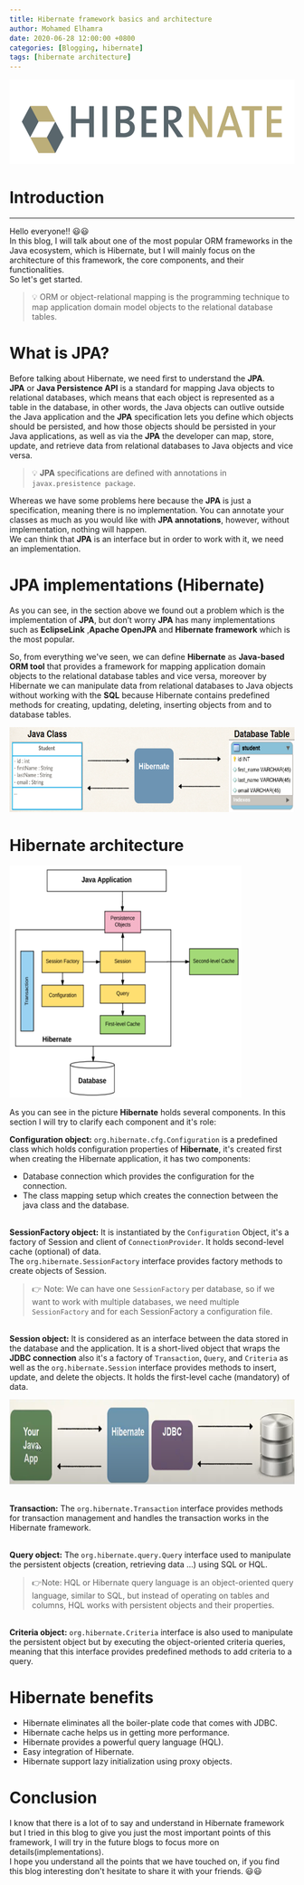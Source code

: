 ```yaml
---
title: Hibernate framework basics and architecture
author: Mohamed Elhamra
date: 2020-06-28 12:00:00 +0800
categories: [Blogging, hibernate]
tags: [hibernate architecture]
---
```


<img src="/assets/img/sample/hibernate.PNG" alt="drawing" width="685" height="150"/>

# Introduction 

--------------------------------------

Hello everyone!! 😃😃 <br /> 
In this blog, I will talk about one of the most popular ORM frameworks in the Java ecosystem, which is Hibernate, but I will mainly focus on the architecture of this framework, the core components, and their functionalities.<br /> 
So let's get started.<br />

> 💡 ORM or object-relational mapping is the programming technique to map application domain model objects to the relational database tables.

# What is JPA?

Before talking about Hibernate, we need first to understand the **JPA**.<br />
**JPA** or **Java Persistence API** is a standard for mapping Java objects to relational databases, which means that each object is represented as a table in the database, in other words, the Java objects can outlive outside the Java application and the **JPA** specification lets you define which objects should be persisted, and how those objects should be persisted in your Java applications, as well as via the **JPA** the developer can map, store, update, and retrieve data from relational databases to Java objects and vice versa.<br />

> 💡 **JPA** specifications are defined with annotations in `javax.presistence package`.

Whereas we have some problems here because the **JPA** is just a specification, meaning there is no implementation. You can annotate your classes as much as you would like with **JPA annotations**, however, without implementation, nothing will happen.<br />
We can think that **JPA** is an interface but in order to work with it, we need an implementation.

# JPA implementations (Hibernate)

As you can see, in the section above we found out a problem which is the implementation of **JPA**, but don’t worry **JPA** has many implementations such as **EclipseLink** ,**Apache OpenJPA** and **Hibernate framework** which is the most popular.<br />

So, from everything we've seen, we can define **Hibernate** as **Java-based ORM tool** that provides a framework for mapping application domain objects to the relational database tables and vice versa, moreover by Hibernate we can manipulate data from relational databases to Java objects without working with the **SQL** because Hibernate contains predefined methods for creating, updating, deleting, inserting objects from and to database tables.

<img src="/assets/img/sample/orm-mapping.PNG" alt="drawing" width="685" height="150"/>

# Hibernate architecture

<img src="/assets/img/sample/hibernate-architecture.PNG" alt="drawing" width="410" height="410"/>

As you can see in the picture **Hibernate** holds several components. In this section I will try to clarify each component and it's role:<br />

**Configuration object:** `org.hibernate.cfg.Configuration` is a predefined class which holds configuration properties of **Hibernate**, it's created first when creating the Hibernate application, it has two components: 
   * Database connection which provides the configuration for the connection.
   * The class mapping setup which creates the connection between the java class and the database.
   


<br />**SessionFactory object:**  It is instantiated by the `Configuration` Object, it's a factory of Session and client of `ConnectionProvider`. It holds second-level cache (optional) of data.<br />
The `org.hibernate.SessionFactory` interface provides factory methods to create objects of Session.

> 👉 Note: We can have one `SessionFactory` per database, so if we want to work with multiple databases, we need multiple `SessionFactory` and for each SessionFactory a configuration file.


<br />**Session object:** It is considered as an interface between the data stored in the database and the application. It is a short-lived object that wraps the **JDBC connection** also it's a factory of `Transaction`, `Query`, and `Criteria` as well as the `org.hibernate.Session` interface provides methods to insert, update, and delete the objects. It holds the first-level cache (mandatory) of data.


<img src="/assets/img/sample/jdbc.PNG" alt="drawing" width="685" height="150"/>



<br />**Transaction:** The `org.hibernate.Transaction` interface provides methods for transaction management and handles the transaction works in the Hibernate framework.



<br />**Query object:** The `org.hibernate.query.Query` interface used to manipulate the persistent  objects (creation, retrieving data ...)
using SQL or HQL.

> 👉Note: HQL or Hibernate query language is an object-oriented query language, similar to SQL, but instead of operating on tables and columns, HQL works with persistent objects and their properties.



<br />**Criteria object:** `org.hibernate.Criteria` interface is also used to manipulate the persistent object but by executing the object-oriented criteria queries,  meaning that this interface provides predefined methods to add criteria to a query.

# Hibernate benefits

* Hibernate eliminates all the boiler-plate code that comes with JDBC.
* Hibernate cache helps us in getting more performance.
* Hibernate provides a powerful query language (HQL).
* Easy integration of Hibernate.
* Hibernate support lazy initialization using proxy objects.

# Conclusion 

I know that there is a lot of to say and understand in Hibernate framework but I tried in this blog to give you just the most important points of this framework, I will try in the future blogs to focus more on details(implementations).<br />
I hope you understand all the points that we have touched on, if you find this blog interesting don't hesitate to share it with your friends. 😃😃















